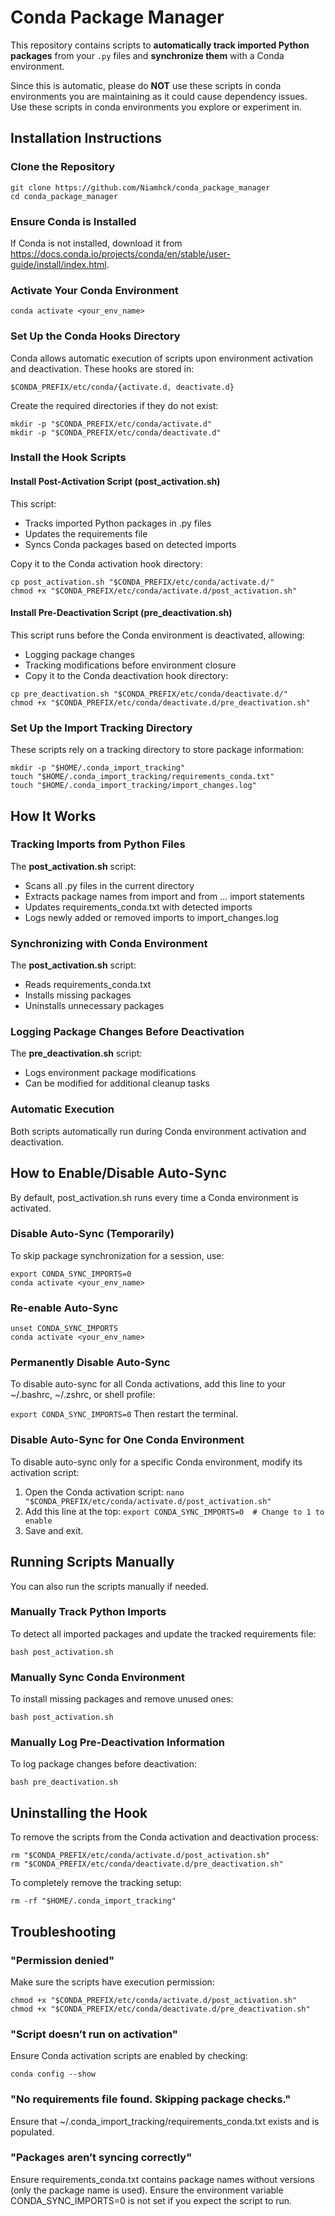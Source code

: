 # Conda Package Manager

This repository contains scripts to **automatically track imported Python packages** from your `.py` files and **synchronize them** with a Conda environment.

Since this is automatic, please do **NOT** use these scripts in conda environments you are maintaining as it could cause dependency issues. Use these scripts in conda environments you explore or experiment in. 


## Installation Instructions

### Clone the Repository
```
git clone https://github.com/Niamhck/conda_package_manager
cd conda_package_manager
```

### Ensure Conda is Installed
If Conda is not installed, download it from https://docs.conda.io/projects/conda/en/stable/user-guide/install/index.html.

### Activate Your Conda Environment
`conda activate <your_env_name>`

### Set Up the Conda Hooks Directory
Conda allows automatic execution of scripts upon environment activation and deactivation. These hooks are stored in:
```
$CONDA_PREFIX/etc/conda/{activate.d, deactivate.d}
```
Create the required directories if they do not exist:
```
mkdir -p "$CONDA_PREFIX/etc/conda/activate.d"
mkdir -p "$CONDA_PREFIX/etc/conda/deactivate.d"
```

### Install the Hook Scripts
#### Install Post-Activation Script (post_activation.sh)

This script:

- Tracks imported Python packages in .py files
- Updates the requirements file
- Syncs Conda packages based on detected imports

Copy it to the Conda activation hook directory:
```
cp post_activation.sh "$CONDA_PREFIX/etc/conda/activate.d/"
chmod +x "$CONDA_PREFIX/etc/conda/activate.d/post_activation.sh"
```

#### Install Pre-Deactivation Script (pre_deactivation.sh)

This script runs before the Conda environment is deactivated, allowing:

- Logging package changes
- Tracking modifications before environment closure
- Copy it to the Conda deactivation hook directory:
```
cp pre_deactivation.sh "$CONDA_PREFIX/etc/conda/deactivate.d/"
chmod +x "$CONDA_PREFIX/etc/conda/deactivate.d/pre_deactivation.sh"
```

### Set Up the Import Tracking Directory
These scripts rely on a tracking directory to store package information:
```
mkdir -p "$HOME/.conda_import_tracking"
touch "$HOME/.conda_import_tracking/requirements_conda.txt"
touch "$HOME/.conda_import_tracking/import_changes.log"
```

## How It Works

### Tracking Imports from Python Files
The **post_activation.sh** script:

- Scans all .py files in the current directory
- Extracts package names from import and from ... import statements
- Updates requirements_conda.txt with detected imports
- Logs newly added or removed imports to import_changes.log
  
### Synchronizing with Conda Environment
The **post_activation.sh** script:

- Reads requirements_conda.txt
- Installs missing packages
- Uninstalls unnecessary packages

### Logging Package Changes Before Deactivation
The **pre_deactivation.sh** script:

- Logs environment package modifications
- Can be modified for additional cleanup tasks

### Automatic Execution
Both scripts automatically run during Conda environment activation and deactivation.

## How to Enable/Disable Auto-Sync

By default, post_activation.sh runs every time a Conda environment is activated.

### Disable Auto-Sync (Temporarily)
To skip package synchronization for a session, use:
```
export CONDA_SYNC_IMPORTS=0
conda activate <your_env_name>
```

### Re-enable Auto-Sync
```
unset CONDA_SYNC_IMPORTS
conda activate <your_env_name>
```

### Permanently Disable Auto-Sync
To disable auto-sync for all Conda activations, add this line to your ~/.bashrc, ~/.zshrc, or shell profile:

`export CONDA_SYNC_IMPORTS=0`
Then restart the terminal.

### Disable Auto-Sync for One Conda Environment
To disable auto-sync only for a specific Conda environment, modify its activation script:

1. Open the Conda activation script:
`nano "$CONDA_PREFIX/etc/conda/activate.d/post_activation.sh"`
2. Add this line at the top:
`export CONDA_SYNC_IMPORTS=0  # Change to 1 to enable`
3. Save and exit.


## Running Scripts Manually

You can also run the scripts manually if needed.

### Manually Track Python Imports
To detect all imported packages and update the tracked requirements file:

`bash post_activation.sh`

### Manually Sync Conda Environment
To install missing packages and remove unused ones:

`bash post_activation.sh`

### Manually Log Pre-Deactivation Information
To log package changes before deactivation:

`bash pre_deactivation.sh`

## Uninstalling the Hook

To remove the scripts from the Conda activation and deactivation process:
```
rm "$CONDA_PREFIX/etc/conda/activate.d/post_activation.sh"
rm "$CONDA_PREFIX/etc/conda/deactivate.d/pre_deactivation.sh"
```
To completely remove the tracking setup:

`rm -rf "$HOME/.conda_import_tracking"`

## Troubleshooting

### "Permission denied"
Make sure the scripts have execution permission:
```
chmod +x "$CONDA_PREFIX/etc/conda/activate.d/post_activation.sh"
chmod +x "$CONDA_PREFIX/etc/conda/deactivate.d/pre_deactivation.sh"
```

### "Script doesn’t run on activation"
Ensure Conda activation scripts are enabled by checking:

`conda config --show`

### "No requirements file found. Skipping package checks."
Ensure that ~/.conda_import_tracking/requirements_conda.txt exists and is populated.

### "Packages aren’t syncing correctly"
Ensure requirements_conda.txt contains package names without versions (only the package name is used).
Ensure the environment variable CONDA_SYNC_IMPORTS=0 is not set if you expect the script to run.
